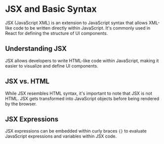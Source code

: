 # JSX and Basic Syntax

JSX (JavaScript XML) is an extension to JavaScript syntax that allows XML-like code to be written directly within JavaScript. It's commonly used in React for defining the structure of UI components.

## Understanding JSX

JSX allows developers to write HTML-like code within JavaScript, making it easier to visualize and define UI components.

## JSX vs. HTML

While JSX resembles HTML syntax, it's important to note that JSX is not HTML. JSX gets transformed into JavaScript objects before being rendered by the browser.

## JSX Expressions

JSX expressions can be embedded within curly braces `{}` to evaluate JavaScript expressions and variables within JSX code.

